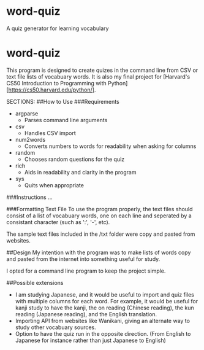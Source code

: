 # word-quiz
A quiz generator for learning vocabulary
# word-quiz
This program is designed to create quizes in the command line from CSV or text file lists of vocabuary words. It is also my final project for [Harvard's CS50 Introduction to Programming with Python][https://cs50.harvard.edu/python/].

SECTIONS:
##How to Use
###Requirements
- argparse
    - Parses command line arguments
- csv
    - Handles CSV import
- num2words
    - Converts numbers to words for readability when asking for columns
- random
    - Chooses random questions for the quiz
- rich
    - Aids in readability and clarity in the program
- sys
    - Quits when appropriate

###Instructions
...

###Formatting Text File
To use the program properly, the text files should consist of a list of vocabuary words, one on each line and seperated by a consistant character (such as ':', '-', etc).

The sample text files included in the /txt folder were copy and pasted from websites.

##Design
My intention with the program was to make lists of words copy and pasted from the internet into something useful for study.

I opted for a command line program to keep the project simple.

##Possible extensions
- I am studying Japanese, and it would be useful to import and quiz files with multiple columns for each word. For example, it would be useful for kanji study to have the kanji, the on reading (Chinese reading), the kun reading (Japanese reading), and the English translation.
- Importing API from websites like Wanikani, giving an alternate way to study other vocabuary sources.
- Option to have the quiz run in the opposite direction. (From English to Japanese for instance rather than just Japanese to English)
